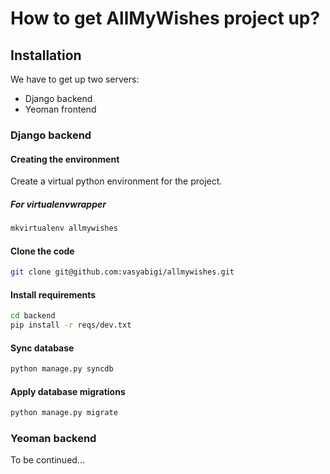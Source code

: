 # How to get AllMyWishes project up? #

## Installation

We have to get up two servers:
+ Django backend
+ Yeoman frontend

### Django backend

#### Creating the environment
Create a virtual python environment for the project.

##### For virtualenvwrapper
```bash
mkvirtualenv allmywishes
```

#### Clone the code

```bash
git clone git@github.com:vasyabigi/allmywishes.git
```

#### Install requirements
```bash
cd backend
pip install -r reqs/dev.txt
```

#### Sync database
```bash
python manage.py syncdb
```

#### Apply database migrations
```bash
python manage.py migrate
```

### Yeoman backend

To be continued...
